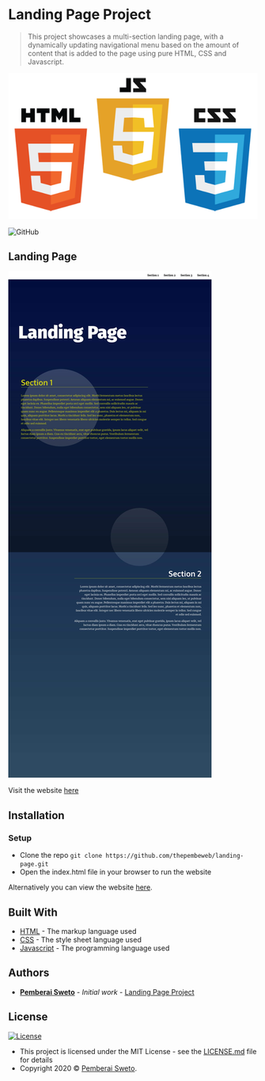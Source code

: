 ﻿# Landing Page Project

> This project showcases a multi-section landing page, with a dynamically updating navigational menu based on the amount of content that is added to the page using pure HTML, CSS and Javascript.

![](html-js-css-logo.png)

![GitHub](https://img.shields.io/github/license/mashape/apistatus.svg)

## Landing Page

![](landing_page_screenshot.jpg)

Visit the website [here](https://thepembeweb.github.io/landing-page/index.html)

## Installation

### Setup

* Clone the repo `git clone https://github.com/thepembeweb/landing-page.git`
* Open the index.html file in your browser to run the website

Alternatively you can view the website [here](https://thepembeweb.github.io/landing-page/index.html).

## Built With

* [HTML](https://en.wikipedia.org/wiki/HTML) - The markup language used
* [CSS](https://en.wikipedia.org/wiki/Cascading_Style_Sheets) - The style sheet language used
* [Javascript](https://en.wikipedia.org/wiki/JavaScript) - The programming language used

## Authors

* **[Pemberai Sweto](https://github.com/thepembeweb)** - *Initial work* - [Landing Page Project](https://github.com/thepembeweb/landing-page)

## License

[![License](http://img.shields.io/:license-mit-green.svg?style=flat-square)](http://badges.mit-license.org)

- This project is licensed under the MIT License - see the [LICENSE.md](LICENSE.md) file for details
- Copyright 2020 © [Pemberai Sweto](https://github.com/thepembeweb).



